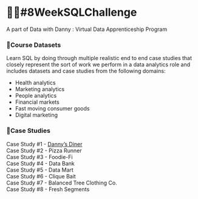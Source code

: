 # 	:woman_technologist:#8WeekSQLChallenge
A part of Data with Danny : Virtual Data Apprenticeship Program

### 	:seedling:Course Datasets
Learn SQL by doing through multiple realistic end to end case studies that closely represent the sort of work we perform in a data analytics role and includes datasets and case studies from the following domains:
 - Health analytics 
 - Marketing analytics 
 - People analytics
 - Financial markets 
 - Fast moving consumer goods 
 - Digital marketing
 
### 	:seedling:Case Studies
Case Study #1 - [Danny’s Diner](https://github.com/ade-eba/8WeekSQLChallenge/blob/main/Case%20Study%20%231%20Danny's%20Diner)                           
Case Study #2 - Pizza Runner     
Case Study #3 - Foodie-Fi  
Case Study #4 - Data Bank       
Case Study #5 - Data Mart      
Case Study #6 - Clique Bait   
Case Study #7 - Balanced Tree Clothing Co.    
Case Study #8 - Fresh Segments    


